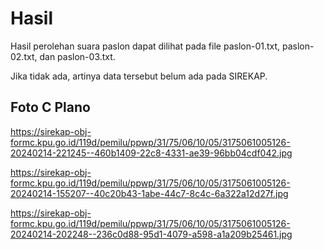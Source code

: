 # Hasil

Hasil perolehan suara paslon dapat dilihat pada file paslon-01.txt, paslon-02.txt, dan paslon-03.txt.

Jika tidak ada, artinya data tersebut belum ada pada SIREKAP.

## Foto C Plano

https://sirekap-obj-formc.kpu.go.id/119d/pemilu/ppwp/31/75/06/10/05/3175061005126-20240214-221245--460b1409-22c8-4331-ae39-96bb04cdf042.jpg

https://sirekap-obj-formc.kpu.go.id/119d/pemilu/ppwp/31/75/06/10/05/3175061005126-20240214-155207--40c20b43-1abe-44c7-8c4c-6a322a12d27f.jpg

https://sirekap-obj-formc.kpu.go.id/119d/pemilu/ppwp/31/75/06/10/05/3175061005126-20240214-202248--236c0d88-95d1-4079-a598-a1a209b25461.jpg
